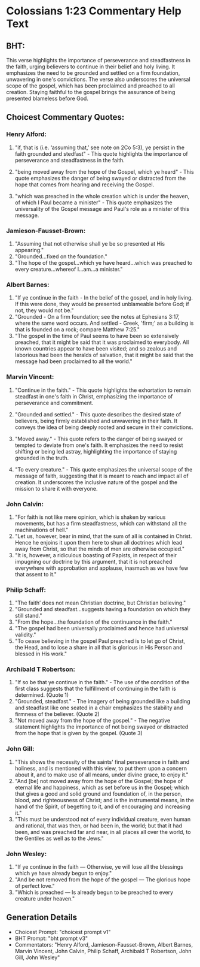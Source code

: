 # Colossians 1:23 Commentary Help Text

## BHT:
This verse highlights the importance of perseverance and steadfastness in the faith, urging believers to continue in their belief and holy living. It emphasizes the need to be grounded and settled on a firm foundation, unwavering in one's convictions. The verse also underscores the universal scope of the gospel, which has been proclaimed and preached to all creation. Staying faithful to the gospel brings the assurance of being presented blameless before God.

## Choicest Commentary Quotes:
### Henry Alford:
1. "if, that is (i.e. ‘assuming that,’ see note on 2Co 5:3), ye persist in the faith grounded and stedfast" - This quote highlights the importance of perseverance and steadfastness in the faith.

2. "being moved away from the hope of the Gospel, which ye heard" - This quote emphasizes the danger of being swayed or distracted from the hope that comes from hearing and receiving the Gospel.

3. "which was preached in the whole creation which is under the heaven, of which I Paul became a minister" - This quote emphasizes the universality of the Gospel message and Paul's role as a minister of this message.

### Jamieson-Fausset-Brown:
1. "Assuming that not otherwise shall ye be so presented at His appearing."
2. "Grounded...fixed on the foundation."
3. "The hope of the gospel...which ye have heard...which was preached to every creature...whereof I...am...a minister."

### Albert Barnes:
1. "If ye continue in the faith - In the belief of the gospel, and in holy living. If this were done, they would be presented unblameable before God; if not, they would not be."
2. "Grounded - On a firm foundation; see the notes at Ephesians 3:17, where the same word occurs. And settled - Greek, 'firm;' as a building is that is founded on a rock; compare Matthew 7:25."
3. "The gospel in the time of Paul seems to have been so extensively preached, that it might be said that it was proclaimed to everybody. All known countries appear to have been visited; and so zealous and laborious had been the heralds of salvation, that it might be said that the message had been proclaimed to all the world."

### Marvin Vincent:
1. "Continue in the faith." - This quote highlights the exhortation to remain steadfast in one's faith in Christ, emphasizing the importance of perseverance and commitment.

2. "Grounded and settled." - This quote describes the desired state of believers, being firmly established and unwavering in their faith. It conveys the idea of being deeply rooted and secure in their convictions.

3. "Moved away." - This quote refers to the danger of being swayed or tempted to deviate from one's faith. It emphasizes the need to resist shifting or being led astray, highlighting the importance of staying grounded in the truth.

4. "To every creature." - This quote emphasizes the universal scope of the message of faith, suggesting that it is meant to reach and impact all of creation. It underscores the inclusive nature of the gospel and the mission to share it with everyone.

### John Calvin:
1. "For faith is not like mere opinion, which is shaken by various movements, but has a firm steadfastness, which can withstand all the machinations of hell."
2. "Let us, however, bear in mind, that the sum of all is contained in Christ. Hence he enjoins it upon them here to shun all doctrines which lead away from Christ, so that the minds of men are otherwise occupied."
3. "It is, however, a ridiculous boasting of Papists, in respect of their impugning our doctrine by this argument, that it is not preached everywhere with approbation and applause, inasmuch as we have few that assent to it."

### Philip Schaff:
1. "The faith’ does not mean Christian doctrine, but Christian believing."
2. "Grounded and steadfast...suggests having a foundation on which they still stand."
3. "From the hope...the foundation of the continuance in the faith."
4. "The gospel had been universally proclaimed and hence had universal validity."
5. "To cease believing in the gospel Paul preached is to let go of Christ, the Head, and to lose a share in all that is glorious in His Person and blessed in His work."

### Archibald T Robertson:
1. "If so be that ye continue in the faith." - The use of the condition of the first class suggests that the fulfillment of continuing in the faith is determined. (Quote 1)
2. "Grounded, steadfast." - The imagery of being grounded like a building and steadfast like one seated in a chair emphasizes the stability and firmness of the believer. (Quote 2)
3. "Not moved away from the hope of the gospel." - The negative statement highlights the importance of not being swayed or distracted from the hope that is given by the gospel. (Quote 3)

### John Gill:
1. "This shows the necessity of the saints' final perseverance in faith and holiness, and is mentioned with this view, to put them upon a concern about it, and to make use of all means, under divine grace, to enjoy it."
2. "And [be] not moved away from the hope of the Gospel; the hope of eternal life and happiness, which as set before us in the Gospel; which that gives a good and solid ground and foundation of, in the person, blood, and righteousness of Christ; and is the instrumental means, in the hand of the Spirit, of begetting to it, and of encouraging and increasing it."
3. "This must be understood not of every individual creature, even human and rational, that was then, or had been in, the world; but that it had been, and was preached far and near, in all places all over the world, to the Gentiles as well as to the Jews."

### John Wesley:
1. "If ye continue in the faith — Otherwise, ye will lose all the blessings which ye have already begun to enjoy." 
2. "And be not removed from the hope of the gospel — The glorious hope of perfect love." 
3. "Which is preached — Is already begun to be preached to every creature under heaven."


## Generation Details
- Choicest Prompt: "choicest prompt v1"
- BHT Prompt: "bht prompt v3"
- Commentators: "Henry Alford, Jamieson-Fausset-Brown, Albert Barnes, Marvin Vincent, John Calvin, Philip Schaff, Archibald T Robertson, John Gill, John Wesley"
